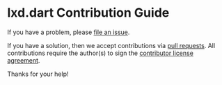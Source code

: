 # lxd.dart Contribution Guide

If you have a problem, please [file an issue](https://github.com/canonical/lxd.dart/issues/new).

If you have a solution, then we accept contributions via [pull requests](https://github.com/canonical/lxd.dart/pulls).
All contributions require the author(s) to sign the [contributor license agreement](http://www.ubuntu.com/legal/contributors/).

Thanks for your help!
